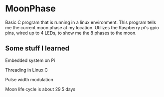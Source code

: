 # MoonPhase

Basic C program that is running in a linux environment. This program tells me the current moon phase at my location.  Utilizes the Raspberry pi's gpio pins, wired up to 4 LEDs, to show me the 8 phases to the moon. 

## Some stuff I learned

Embedded system on Pi 

Threading in Linux C 

Pulse width modulation 

Moon life cycle is about 29.5 days 
